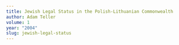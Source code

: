 ```yaml
---
title: Jewish Legal Status in the Polish-Lithuanian Commonwealth
author: Adam Teller
volume: 1
year: "2004"
slug: jewish-legal-status
---
```

